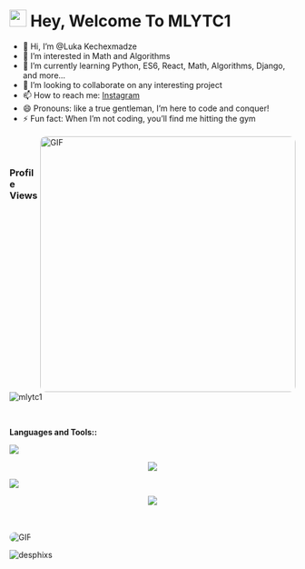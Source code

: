 
<h1><img src="https://emojis.slackmojis.com/emojis/images/1531849430/4246/blob-sunglasses.gif?1531849430" width="30"/> Hey, Welcome To MLYTC1</h1>

  <ul>
    <li>👋 Hi, I’m @Luka Kechexmadze</li>
    <li>👀 I’m interested in Math and Algorithms</li>
    <li>🌱 I’m currently learning Python, ES6, React, Math, Algorithms, Django, and more...</li>
    <li>💞️ I’m looking to collaborate on any interesting project</li>
    <li>📫 How to reach me: <a href="https://www.instagram.com/kechexmadzel/" target="_blank">Instagram</a></li>
    <li>😄 Pronouns: like a true gentleman, I’m here to code and conquer!</li>
    <li>⚡ Fun fact: When I’m not coding, you’ll find me hitting the gym</li>
    <br/>
    <img  align="right" width="450px"  alt="GIF" style="border-radius: 10px; margin-top: -0px;" src="https://media2.giphy.com/media/v1.Y2lkPTc5MGI3NjExd2xrY2RlNzE5bHE4eDk1eTFhejN0Zm91Y3Z3dnFiZWdlcW5tODJ2ciZlcD12MV9pbnRlcm5hbF9naWZfYnlfaWQmY3Q9Zw/jBOOXxSJfG8kqMxT11/giphy.gif" />
  </ul>

 <br>
<h3>Profile Views</h3>
 <p align="left"> <img src="https://profile-counter.glitch.me/mlytc1/count.svg" alt="mlytc1" /> </p>
 
 </br>

**Languages and Tools::**
<br>

<div>
  <p align="left">
  <a href="https://skillicons.dev">
    <img src="https://skillicons.dev/icons?i=html,css,sass,javascript,react,django,bootstrap" />
  </a>
    <p align="center">
  <a href="https://skillicons.dev">
    <img src="https://skillicons.dev/icons?i=git,github,aws,postgresql,mysql,vscode,c" />
  </a>
    <p align="left">
  <a href="https://skillicons.dev">
    <img src="https://skillicons.dev/icons?i=tailwind,nodejs,figma,typescript,docker,python,cpp" />
  </a>
    <p align="center">
  <a href="https://skillicons.dev">
    <img src="https://skillicons.dev/icons?i=npm,pycharm,sqlite,threejs,vite,windows,pytorch" />
  </a>
</p>

</div>
<br/>




<br />
<img align="center"  alt="GIF" style="border-radius: 10px" src="https://github-readme-stats.vercel.app/api/top-langs/?username=mlytc1&hide=java,html,css&theme=radical" />
<p align="right"><img align="left" src="https://github-readme-stats.vercel.app/api?username=mlytc1&show_icons=true&locale=en" alt="desphixs" /></p>


